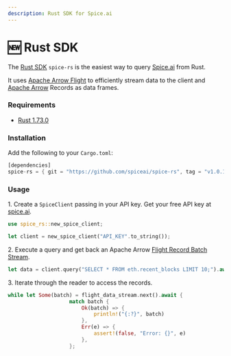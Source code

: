 ```yaml
---
description: Rust SDK for Spice.ai
---
```


# 🆕 Rust SDK

The [Rust SDK](https://github.com/spiceai/spice-rs) `spice-rs` is the easiest way to query [Spice.ai](https://spice.ai) from Rust.

It uses [Apache Arrow Flight](https://arrow.apache.org/docs/format/Flight.html) to efficiently stream data to the client and [Apache Arrow](https://arrow.apache.org/) Records as data frames.

### Requirements

* [Rust 1.73.0](https://blog.rust-lang.org/2023/10/05/Rust-1.73.0.html)

### Installation

Add the following to your `Cargo.toml`:

```rust
[dependencies]
spice-rs = { git = "https://github.com/spiceai/spice-rs", tag = "v1.0.1" }
```

### Usage

1\. Create a `SpiceClient` passing in your API key. Get your free API key at [spice.ai](https://spice.ai/).

```rust
use spice_rs::new_spice_client;

let client = new_spice_client("API_KEY".to_string());
```

2\. Execute a query and get back an Apache Arrow [Flight Record Batch Stream](https://arrow.apache.org/rust/arrow\_flight/decode/struct.FlightRecordBatchStream.html).

```rust
let data = client.query("SELECT * FROM eth.recent_blocks LIMIT 10;").await.expect("Error executing query");
```

3\. Iterate through the reader to access the records.

```rust
while let Some(batch) = flight_data_stream.next().await {
                    match batch {
                        Ok(batch) => {
                            println!("{:?}", batch)
                        },
                        Err(e) => {
                            assert!(false, "Error: {}", e)
                        },
                    };
```
